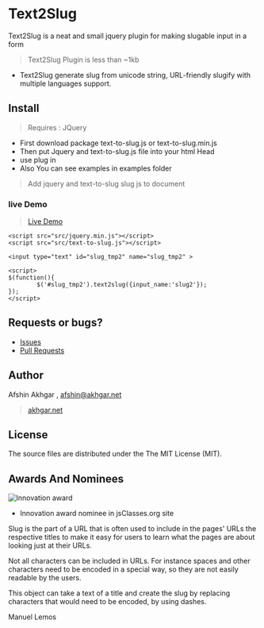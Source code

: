 # Text2Slug
Text2Slug is a neat and small jquery plugin for making slugable input in a form
> Text2Slug Plugin is less than ~1kb
* Text2Slug generate slug from unicode string, URL-friendly slugify with multiple languages support.



## Install
> Requires : JQuery
* First download package text-to-slug.js or text-to-slug.min.js 
* Then put Jquery and text-to-slug.js file into your html Head
* use plug in 
* Also You can see examples in examples folder
> Add jquery and text-to-slug slug js to document
> 


>
>
### live Demo
> [Live Demo](http://akhgar.net/demo/examples/)

```
<script src="src/jquery.min.js"></script>
<script src="src/text-to-slug.js"></script>
```

`<input type="text" id="slug_tmp2" name="slug_tmp2" >`
```
<script>
$(function(){
        $('#slug_tmp2').text2slug({input_name:'slug2'});
});
</script>
```


## Requests or bugs?
* [Issues](https://github.com/afshinpersian/text-to-slug/issues)
* [Pull Requests](https://github.com/afshinpersian/text-to-slug/pulls)

## Author
Afshin Akhgar , afshin@akhgar.net
> [akhgar.net](http://akhgar.net)

## License
The source files are distributed under the The MIT License (MIT).

## Awards And Nominees
![Innovation award](http://files.jsclasses.org/graphics/jsclasses/innovation-award-logo.png "Innovation award")
- Innovation award nominee in jsClasses.org site



Slug is the part of a URL that is often used to include in the pages' URLs the respective titles to make it easy for users to learn what the pages are about looking just at their URLs.

Not all characters can be included in URLs. For instance spaces and other characters need to be encoded in a special way, so they are not easily readable by the users.

This object can take a text of a title and create the slug by replacing characters that would need to be encoded, by using dashes.

Manuel Lemos



